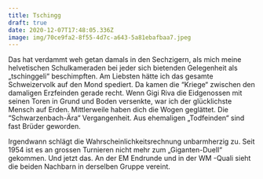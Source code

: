 ```yaml
---
title: Tschingg
draft: true
date: 2020-12-07T17:48:05.336Z
image: img/70ce9fa2-8f55-4d7c-a643-5a81ebafbaa7.jpeg
---
```

Das hat verdammt weh getan damals in den Sechzigern, als mich meine helvetischen Schulkameraden bei jeder sich bietenden Gelegenheit als „tschinggeli“ beschimpften. Am Liebsten hätte ich das gesamte Schweizervolk auf den Mond spediert. Da kamen die “Kriege“ zwischen den damaligen Erzfeinden gerade recht. Wenn Gigi Riva die Eidgenossen mit seinen Toren in Grund und Boden versenkte, war ich der glücklichste Mensch auf Erden. Mittlerweile haben dich die Wogen geglättet. Die “Schwarzenbach-Ära“ Vergangenheit.  Aus ehemaligen „Todfeinden“ sind fast Brüder geworden.

Irgendwann schlägt die Wahrscheinlichkeitsrechnung unbarmherzig zu. Seit 1954 ist es an grossen Turnieren nicht mehr zum „Giganten-Duell“ gekommen. Und jetzt das. An der EM Endrunde und in der WM -Quali sieht die beiden Nachbarn in derselben Gruppe vereint.